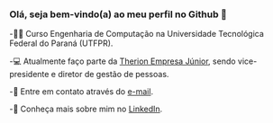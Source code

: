 ### Olá, seja bem-vindo(a) ao meu perfil no Github 👋


-👨‍🎓 Curso Engenharia de Computação na Universidade Tecnológica Federal do Paraná (UTFPR).

-💻 Atualmente faço parte da [Therion Empresa Júnior](https://therionej.com.br/), sendo vice-presidente e diretor de gestão de pessoas.

-💬 Entre em contato através do [e-mail](joao.pedroml@hotmail.com).

-🔭 Conheça mais sobre mim no [LinkedIn]([linked.in/JoãoPedroMoretoLourenção](https://www.linkedin.com/in/joao-pedro-moreto-louren%C3%A7%C3%A3o)).
<!--
**Joao-Pedro-ML/Joao-Pedro-ML** is a ✨ _special_ ✨ repository because its `README.md` (this file) appears on your GitHub profile.

Here are some ideas to get you started:

- 🔭 I’m currently working on ...
- 🌱 I’m currently learning ...
- 👯 I’m looking to collaborate on ...
- 🤔 I’m looking for help with ...
- 💬 Ask me about ...
- 📫 How to reach me: ...
- 😄 Pronouns: ...
- ⚡ Fun fact: ...
-->
